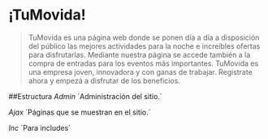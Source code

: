 ¡TuMovida!
==========
> TuMovida es una página web donde se ponen día a día a disposición del público las mejores actividades para la noche e increíbles ofertas para disfrutarlas. Mediante nuestra página se accede también a la compra de entradas para los eventos más importantes.
> TuMovida es una empresa joven, innovadora y con ganas de trabajar. Registrate ahora y empezá a disfrutar de los beneficios.

##Estructura
*Admin*
´Administración del sitio.´

*Ajax*
´Páginas que se muestran en el sitio.´

*Inc*
´Para includes´
